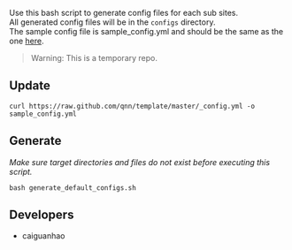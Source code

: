Use this bash script to generate config files for each sub sites.  
All generated config files will be in the ``configs`` directory.  
The sample config file is sample_config.yml and should be the same as the one [here](https://github.com/qnn/template/blob/master/_config.yml).
> Warning: This is a temporary repo.

## Update

    curl https://raw.github.com/qnn/template/master/_config.yml -o sample_config.yml

## Generate

*Make sure target directories and files do not exist before executing this script.*

    bash generate_default_configs.sh

## Developers

* caiguanhao
